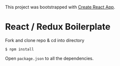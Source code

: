 This project was bootstrapped with [Create React App](https://github.com/facebook/create-react-app).

# React / Redux Boilerplate

Fork and clone repo & cd into directory

```
$ npm install
```

Open `package.json` to all the dependencies.
